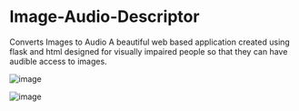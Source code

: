 # Image-Audio-Descriptor
Converts Images to Audio
A beautiful web based application created using flask and html designed for visually impaired people so that they can have audible access to images.



![image](https://user-images.githubusercontent.com/51488834/105983995-600b4900-604e-11eb-9da7-5abc0ff0cd97.png)


![image](https://user-images.githubusercontent.com/51488834/105984340-cf813880-604e-11eb-80b2-258dd10a55af.png)


